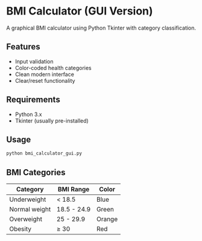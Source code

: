 # BMI Calculator (GUI Version)

A graphical BMI calculator using Python Tkinter with category classification.

## Features
- Input validation
- Color-coded health categories
- Clean modern interface
- Clear/reset functionality

## Requirements
- Python 3.x
- Tkinter (usually pre-installed)

## Usage
```bash
python bmi_calculator_gui.py
```

## BMI Categories
| Category        | BMI Range   | Color  |
|-----------------|-------------|--------|
| Underweight     | < 18.5      | Blue   |
| Normal weight   | 18.5 - 24.9 | Green  |
| Overweight      | 25 - 29.9   | Orange |
| Obesity         | ≥ 30        | Red    |
